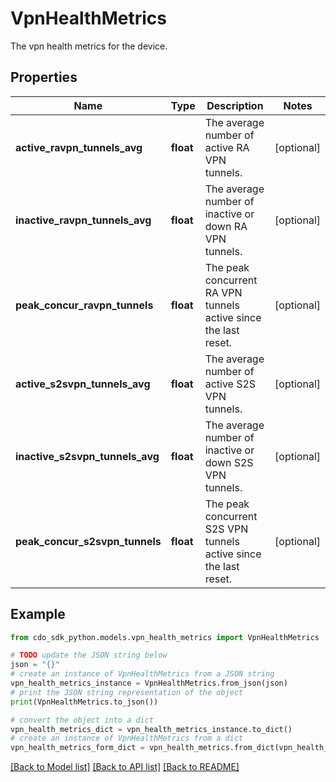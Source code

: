 # VpnHealthMetrics

The vpn health metrics for the device.

## Properties

Name | Type | Description | Notes
------------ | ------------- | ------------- | -------------
**active_ravpn_tunnels_avg** | **float** | The average number of active RA VPN tunnels. | [optional] 
**inactive_ravpn_tunnels_avg** | **float** | The average number of inactive or down RA VPN tunnels. | [optional] 
**peak_concur_ravpn_tunnels** | **float** | The peak concurrent RA VPN tunnels active since the last reset. | [optional] 
**active_s2svpn_tunnels_avg** | **float** | The average number of active S2S VPN tunnels. | [optional] 
**inactive_s2svpn_tunnels_avg** | **float** | The average number of inactive or down S2S VPN tunnels. | [optional] 
**peak_concur_s2svpn_tunnels** | **float** | The peak concurrent S2S VPN tunnels active since the last reset. | [optional] 

## Example

```python
from cdo_sdk_python.models.vpn_health_metrics import VpnHealthMetrics

# TODO update the JSON string below
json = "{}"
# create an instance of VpnHealthMetrics from a JSON string
vpn_health_metrics_instance = VpnHealthMetrics.from_json(json)
# print the JSON string representation of the object
print(VpnHealthMetrics.to_json())

# convert the object into a dict
vpn_health_metrics_dict = vpn_health_metrics_instance.to_dict()
# create an instance of VpnHealthMetrics from a dict
vpn_health_metrics_form_dict = vpn_health_metrics.from_dict(vpn_health_metrics_dict)
```
[[Back to Model list]](../README.md#documentation-for-models) [[Back to API list]](../README.md#documentation-for-api-endpoints) [[Back to README]](../README.md)


